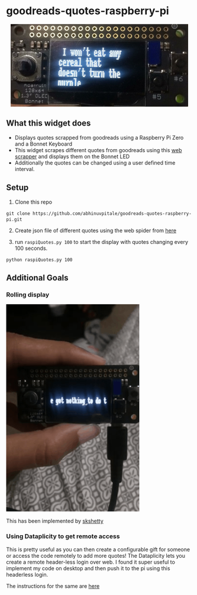 
# goodreads-quotes-raspberry-pi

<p align="center">
  <img width="480" src="https://github.com/abhinuvpitale/goodreads-quotes-raspberry-pi/blob/master/docs/static.png" />
</p>

## What this widget does
* Displays quotes scrapped from goodreads using a Raspberry Pi Zero and a Bonnet Keyboard
* This widget scrapes different quotes from goodreads using this [web scrapper](https://github.com/abhinuvpitale/Spiders) and displays them on the Bonnet LED
* Additionally the quotes can be changed using a user defined time interval.

## Setup

1. Clone this repo
```
git clone https://github.com/abhinuvpitale/goodreads-quotes-raspberry-pi.git
```
2. Create json file of different quotes using the web spider from [here](https://github.com/abhinuvpitale/Spiders)

3. run `raspiQuotes.py 100` to start the display with quotes changing every 100 seconds.
```
python raspiQuotes.py 100
```

## Additional Goals

### Rolling display

![](https://github.com/abhinuvpitale/goodreads-quotes-raspberry-pi/blob/master/docs/dynamic.gif)

This has been implemented by [skshetty](https://github.com/skshetty)


### Using Dataplicity to get remote access

This is pretty useful as you can then create a configurable gift for someone or access the code remotely to add more quotes!
The Dataplicity lets you create a remote header-less login over web. I found it super useful to implement my code on desktop and then push it to the pi using this headerless login.

The instructions for the same are [here](https://dataplicity.com)



